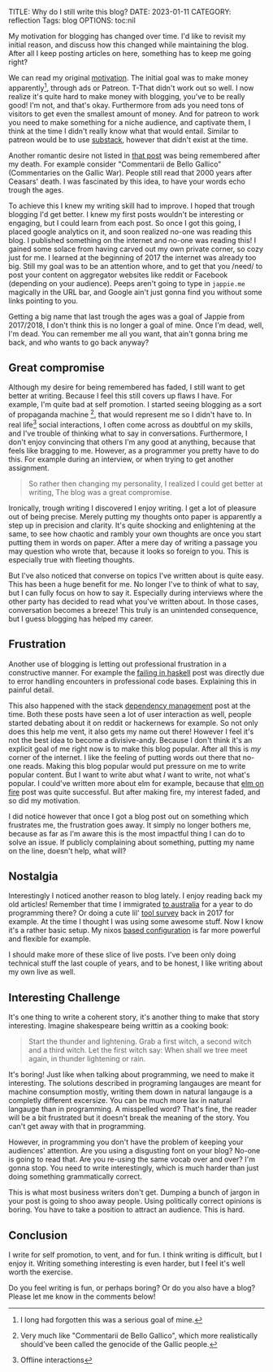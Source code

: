 TITLE: Why do I still write this blog?
DATE: 2023-01-11
CATEGORY: reflection
Tags: blog
OPTIONS: toc:nil

My motivation for blogging has changed over time.
I'd like to revisit my initial reason,
and discuss how this changed while maintaining the blog.
After all I keep posting articles on here,
something has to keep me going right?

We can read my original [motivation](https://jappie.me/website-launch.html#why-make-a-site).
The initial goal was to make money apparently[^forgotten],
through ads or Patreon.
T-That didn't work out so well.
I now realize it's quite hard to make money with blogging,
you've to be really good!
I'm not, and that's okay.
Furthermore from ads you need tons of visitors to get even the smallest
amount of money.
And for patreon to work you need to make something for a niche audience,
and captivate them,
I think at the time I didn't really know what that would entail.
Similar to patreon would be to use [substack](https://stratechery.com/2021/sovereign-writers-and-substack/),
however that didn't exist at the time.

[^forgotten]: I long had forgotten this was a serious goal of mine.

Another romantic desire
not listed in [that post](https://jappie.me/website-launch.html#why-make-a-site)
was being remembered after my death.
For example consider
"Commentarii de Bello Gallico" (Commentaries on the Gallic War).
People still read that 2000 years after Ceasars' death.
I was fascinated by this idea,
to have your words echo trough the ages.

To achieve this I knew my writing skill had to improve.
I hoped that trough blogging I'd get better. 
I knew my first posts wouldn't be interesting or engaging,
but I could learn from each post.
So once I got this going, I placed google analytics on it,
and soon realized no-one was reading this blog.
I published something on the internet and no-one was reading this!
I gained some solace from having carved out my own private corner,
so cozy just for me.
I learned at the beginning of 2017 the internet was already too big.
Still my goal was to be an attention whore,
and to get that you /need/ to post your content on aggregator
websites like reddit or Facebook (depending on your audience).
Peeps aren't going to type in `jappie.me` magically in the URL
bar, and Google ain't just gonna find you without some links pointing to you.

Getting a big name that last trough the ages
was a goal of Jappie from 2017/2018,
I don't think this is no longer a goal of mine.
Once I'm dead, well, I'm dead.
You can remember me all you want, that ain't gonna bring me back,
and who wants to go back anyway?

## Great compromise
Although my desire for being remembered has faded,
I still want to get better at writing.
Because I feel this still covers up flaws I have.
For example, I'm quite bad at self promotion.
I started seeing blogging as a sort of propaganda machine [^gallic-wars],
that would represent me so I didn't have to.
In real life[^non-internet] social interactions,
I often come across as doubtful on my skills,
and I've trouble of thinking what to say in conversations.
Furthermore, I don't enjoy convincing that
others I'm any good at anything,
because that feels like bragging to me.
However, as a programmer you pretty have to do this. 
For example during an interview,
or when trying to get another assignment.

> So rather then changing my personality,
  I realized I could get better at writing,
  The blog was a great compromise.

[^non-internet]: Offline interactions

Ironically, trough writing I discovered I enjoy writing.
I get a lot of pleasure out of being precise.
Merely putting my thoughts onto
paper is apparently a step up in precision and clarity.
It's quite shocking and enlightening at the same,
to see how chaotic and rambly
your own thoughts are once you start putting 
them in words on paper.
After a mere day of writing a passage
you may question who wrote that,
because it looks so foreign to you.
This is especially true with fleeting thoughts.

But I've also noticed that converse on topics
I've written about is quite easy.
This has been a huge benefit for me.
No longer I've to think of what to say,
but I can fully focus on how to say it.
Especially during interviews where the other party
has decided to read what you've written about.
In those cases, conversation becomes a breeze!
This truly is an unintended consequence,
but I guess blogging has helped my career.

## Frustration
Another use of blogging is letting out professional frustration
in a constructive manner.
For example the [failing in haskell](https://jappie.me/failing-in-haskell.html)
post was directly due to error handling encounters in professional code bases.
Explaining this in painful detail.

This also happened with the stack [dependency management](https://jappie.me/fun-with-stack-haskell-dependency-management.html)
post at the time.
Both these posts have seen a lot of user interaction as well,
people started debating about it on reddit or hackernews for example.
So not only does this help me vent, 
it also gets my name out there!
However I feel it's not the best idea to become a divisive-andy.
Because I don't think it's an explicit goal of me right now is to
make this blog popular.
After all this is *my* corner of the internet.
I like the feeling of putting words out there that no-one reads.
Making this blog popular would put pressure on me to write popular
content.
But I want to write abut what *I* want to write, not what's popular.
I could've written more about elm for example,
because that [elm on fire](https://jappie.me/elm-on-fire-shaders-in-elm.html)
post was quite successful.
But after making fire, my interest faded, and so did my motivation.

I did notice however that once I got a blog post out on something
which frustrates me, the frustration goes away.
It simply no longer bothers me,
because as far as I'm aware this is the most impactful thing
I can do to solve an issue.
If publicly complaining about something,
putting my name on the line, doesn't help,
what will?

## Nostalgia
Interestingly I noticed another reason to blog lately.
I enjoy reading back my old articles!
Remember that time I immigrated [to australia](https://jappie.me/jappie-lives-with-kangaroos.html)
for a year to do programming there?
Or doing a cute lil' [tool survey](https://jappie.me/tool-survey.html)
back in 2017 for example.
At the time I thought I was using some awesome stuff.
Now I know it's a rather basic setup.
My nixos [based configuration](https://jappie.me/the-nix-mutli-monolith-machine-nmmm.html)
is far more powerful and flexible for example.

I should make more of these slice of live posts.
I've been only doing technical stuff the last couple of years,
and to be honest, I like writing about my own live as well.

[^gallic-wars]: Very much like "Commentarii de Bello Gallico", which more realistically should've been called the genocide of the Gallic people.


## Interesting Challenge
It's one thing to write a coherent story,
it's another thing to make that story interesting.
Imagine shakespeare being writtin as a cooking book:

> Start the thunder and lightening.
> Grab a first witch, a second witch and a third witch.
> Let the first witch say: When shall we tree meet again, in thunder lightening or rain.

It's boring!
Just like when talking about programming,
we need to make it interesting.
The solutions described in programing langauges are meant for machine
consumption mostly,
writing them down in natural langauge is a completly different excersize.
You can be much more lax in natural langauge than in programming.
A misspelled word?
That's fine, the reader will be a bit frustrated
but it doesn't break the meaning of the story.
You can't get away with that in programming.

However, in programming you don't have the problem of keeping your 
audiences' attention.
Are you using a disgusting font on your blog?
No-one is going to read that.
Are you re-using the same vocab over and over?
I'm gonna stop.
You need to write interestingly, which is much
harder than just doing something grammatically correct.

This is what most business writers don't get.
Dumping a bunch of jargon in your post is going to shoo away people.
Using politically correct opinions is boring.
You have to take a position to attract an audience.
This is hard.


## Conclusion

I write for self promotion, to vent, and for fun. 
I think writing is difficult, but I enjoy it.
Writing something interesting is even harder,
but I feel it's well worth the exercise.

Do you feel writing is fun, or perhaps boring?
Or do you also have a blog? 
Please let me know in the comments below!
